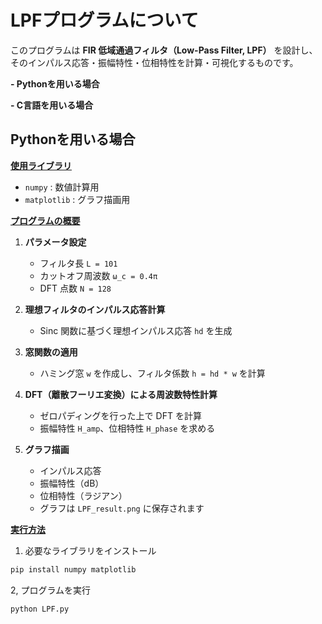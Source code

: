 # LPFプログラムについて

このプログラムは **FIR 低域通過フィルタ（Low-Pass Filter, LPF）** を設計し、そのインパルス応答・振幅特性・位相特性を計算・可視化するものです。

**- Pythonを用いる場合**

**- C言語を用いる場合**

## Pythonを用いる場合 

**<ins>使用ライブラリ</ins>**

- `numpy` : 数値計算用
- `matplotlib` : グラフ描画用

**<ins>プログラムの概要</ins>**

1. **パラメータ設定**  
   - フィルタ長 `L = 101`  
   - カットオフ周波数 `ω_c = 0.4π`  
   - DFT 点数 `N = 128`

2. **理想フィルタのインパルス応答計算**  
   - Sinc 関数に基づく理想インパルス応答 `hd` を生成

3. **窓関数の適用**  
   - ハミング窓 `w` を作成し、フィルタ係数 `h = hd * w` を計算

4. **DFT（離散フーリエ変換）による周波数特性計算**  
   - ゼロパディングを行った上で DFT を計算  
   - 振幅特性 `H_amp`、位相特性 `H_phase` を求める

5. **グラフ描画**  
   - インパルス応答
   - 振幅特性（dB）
   - 位相特性（ラジアン）  
   - グラフは `LPF_result.png` に保存されます

**<ins>実行方法</ins>**

1. 必要なライブラリをインストール
```bash
pip install numpy matplotlib
```

2, プログラムを実行
```bash
python LPF.py
```


